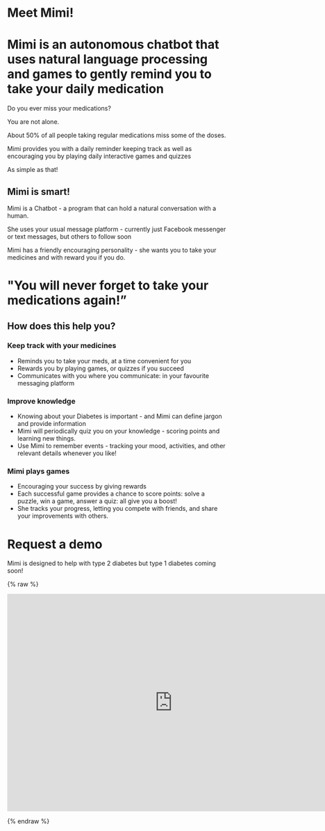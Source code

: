 # Meet Mimi!

# Mimi is an autonomous chatbot that uses natural language processing and games to gently remind you to take your daily medication

Do you ever miss your medications? 

You are not alone. 

About 50% of all people taking regular medications miss some of the doses. 

Mimi provides you with a daily reminder keeping track as well as encouraging you by playing daily interactive games and quizzes

As simple as that!


## Mimi is smart!

Mimi is a Chatbot - a program that can hold a natural conversation with a human. 

She uses your usual message platform - currently just Facebook messenger or text messages, but others to follow soon

Mimi has a friendly encouraging personality - she wants you to take your medicines and with reward you if you do.

# "You will never forget to take your medications again!”

## How does this help you?

### Keep track with your medicines

- Reminds you to take your meds, at a time convenient for you
- Rewards you by playing games, or quizzes if you succeed
- Communicates with you where you communicate: in your favourite messaging platform 

### Improve knowledge

- Knowing about your Diabetes is important - and Mimi can define jargon and provide information
- Mimi will periodically quiz you on your knowledge - scoring points and learning new things.
- Use Mimi to remember events - tracking your mood, activities, and other relevant details whenever you like!


### Mimi plays games

- Encouraging your success by giving rewards
- Each successful game provides a chance to score points: solve a puzzle, win a game, answer a quiz: all give you a boost!
- She tracks your progress, letting you compete with friends, and share your improvements with others.

# Request a demo

Mimi is designed to help with type 2 diabetes but type 1 diabetes coming soon! 

{% raw %}

<iframe src="https://docs.google.com/forms/d/e/1FAIpQLSd-gT8beLEC4vrQGBur-cSWGwTmDB2JI4g_ZccE_DrFF-qcDg/viewform?embedded=true" width="760" height="500" frameborder="0" marginheight="0" marginwidth="0">Loading...</iframe>

{% endraw %}
